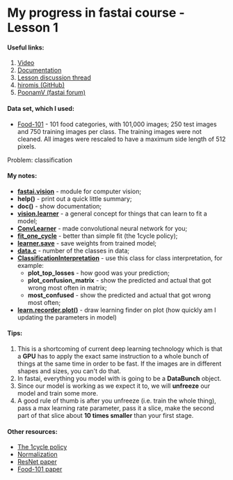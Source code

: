 # My progress in fastai course - Lesson 1

#### Useful links:

1. [Video](https://course.fast.ai/videos/?lesson=1)
2. [Documentation](https://docs.fast.ai/vision.html)
3. [Lesson discussion thread](https://forums.fast.ai/t/lesson-1-discussion/27332)
4. [hiromis (GitHub)](https://github.com/hiromis/notes/blob/master/Lesson1.md)
5. [PoonamV (fastai forum)](https://forums.fast.ai/t/deep-learning-lesson-1-notes/27748)


#### Data set, which I used:

   * [Food-101](https://www.vision.ee.ethz.ch/datasets_extra/food-101/) - 101 food categories, with 101,000 images; 250 test images and 750 training images per class. The training images were not cleaned. All images were rescaled to have a maximum side length of 512 pixels.
   
   Problem: classification

#### My notes:

   - [**fastai.vision**](https://docs.fast.ai/vision.html) - module for computer vision;
   - **help()** - print out a quick little summary;
   - **doc()** - show documentation;
   - [**vision.learner**](https://docs.fast.ai/vision.learner.html) - a general concept for things that can learn to fit a model;
   - [**ConvLearner**](https://github.com/fastai/fastai/blob/master/old/fastai/conv_learner.py) - made convolutional neural network for you;
   - [**fit_one_cycle**](https://docs.fast.ai/train.html#fit_one_cycle) - better than simple fit (the 1cycle policy);
   - [**learner.save**](https://docs.fast.ai/vision.learner.html#create_cnn) - save weights from trained model;
   - [**data.c**](https://docs.fast.ai/vision.data.html#ImageDataBunch) - number of the classes in data;
   - [**ClassificationInterpretation**](https://docs.fast.ai/vision.learner.html#ClassificationInterpretation) - use this class for class interpretation, for example:
       - **plot_top_losses** - how good was your prediction;
       - **plot_confusion_matrix** - show the predicted and actual that got wrong most often in matrix;
       - **most_confused** - show the predicted and actual that got wrong most often;
   - [**learn.recorder.plot()**](https://docs.fast.ai/basic_train.html#Recorder.plot) - draw learning finder on plot (how quickly am I updating the parameters in model)

#### Tips:

   1. This is a shortcoming of current deep learning technology which is that a **GPU** has to apply the exact same instruction to a whole bunch of things at the same time in order to be fast. If the images are in different shapes and sizes, you can't do that.
   2. In fastai, everything you model with is going to be a **DataBunch** object. 
   3. Since our model is working as we expect it to, we will **unfreeze** our model and train some more.
   4. A good rule of thumb is after you unfreeze (i.e. train the whole thing), pass a max learning rate parameter, pass it a slice, make the second part of that slice about **10 times smaller** than your first stage.

#### Other resources:

   * [The 1cycle policy](https://sgugger.github.io/the-1cycle-policy.html)
   * [Normalization](https://stats.stackexchange.com/questions/211436/why-normalize-images-by-subtracting-datasets-image-mean-instead-of-the-current)
   * [ResNet paper](https://arxiv.org/pdf/1512.03385.pdf)
   * [Food-101 paper](https://www.vision.ee.ethz.ch/datasets_extra/food-101/static/bossard_eccv14_food-101.pdf)